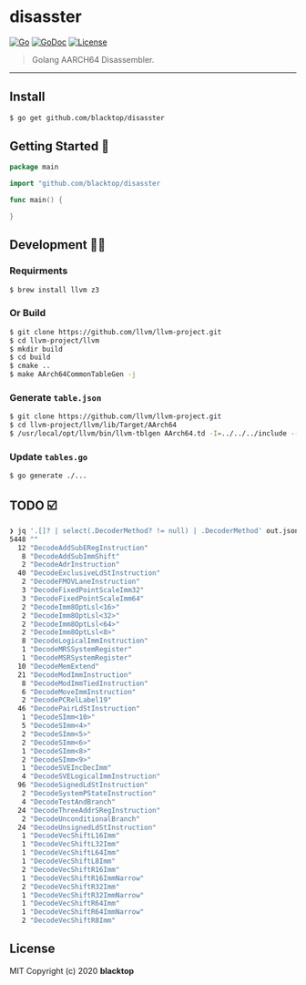 # disasster

[![Go](https://github.com/blacktop/disasster/workflows/Go/badge.svg?branch=master)](https://github.com/blacktop/disasster/actions) [![GoDoc](https://godoc.org/github.com/blacktop/disasster?status.svg)](https://pkg.go.dev/github.com/blacktop/disasster) [![License](http://img.shields.io/:license-mit-blue.svg)](http://doge.mit-license.org)

> Golang AARCH64 Disassembler.

---

## Install

```bash
$ go get github.com/blacktop/disasster
```

## Getting Started 🚀

```go
package main

import "github.com/blacktop/disasster

func main() {

}
```

## Development 👩‍💻

### Requirments

```bash
$ brew install llvm z3
```

### Or Build

```bash
$ git clone https://github.com/llvm/llvm-project.git
$ cd llvm-project/llvm
$ mkdir build
$ cd build
$ cmake ..
$ make AArch64CommonTableGen -j
```

### Generate `table.json`

```bash
$ git clone https://github.com/llvm/llvm-project.git
$ cd llvm-project/llvm/lib/Target/AArch64
$ /usr/local/opt/llvm/bin/llvm-tblgen AArch64.td -I=../../../include --dump-json > out.json
```

### Update `tables.go`

```bash
$ go generate ./...
```

## TODO ☑️

```bash
❯ jq '.[]? | select(.DecoderMethod? != null) | .DecoderMethod' out.json | sort -n | uniq -c
5448 ""
  12 "DecodeAddSubERegInstruction"
   8 "DecodeAddSubImmShift"
   2 "DecodeAdrInstruction"
  40 "DecodeExclusiveLdStInstruction"
   2 "DecodeFMOVLaneInstruction"
   3 "DecodeFixedPointScaleImm32"
   3 "DecodeFixedPointScaleImm64"
   2 "DecodeImm8OptLsl<16>"
   2 "DecodeImm8OptLsl<32>"
   2 "DecodeImm8OptLsl<64>"
   2 "DecodeImm8OptLsl<8>"
   8 "DecodeLogicalImmInstruction"
   1 "DecodeMRSSystemRegister"
   1 "DecodeMSRSystemRegister"
  10 "DecodeMemExtend"
  21 "DecodeModImmInstruction"
   8 "DecodeModImmTiedInstruction"
   6 "DecodeMoveImmInstruction"
   2 "DecodePCRelLabel19"
  46 "DecodePairLdStInstruction"
   1 "DecodeSImm<10>"
   5 "DecodeSImm<4>"
   2 "DecodeSImm<5>"
   2 "DecodeSImm<6>"
   1 "DecodeSImm<8>"
   2 "DecodeSImm<9>"
   1 "DecodeSVEIncDecImm"
   4 "DecodeSVELogicalImmInstruction"
  96 "DecodeSignedLdStInstruction"
   2 "DecodeSystemPStateInstruction"
   4 "DecodeTestAndBranch"
  24 "DecodeThreeAddrSRegInstruction"
   2 "DecodeUnconditionalBranch"
  24 "DecodeUnsignedLdStInstruction"
   1 "DecodeVecShiftL16Imm"
   1 "DecodeVecShiftL32Imm"
   1 "DecodeVecShiftL64Imm"
   1 "DecodeVecShiftL8Imm"
   2 "DecodeVecShiftR16Imm"
   1 "DecodeVecShiftR16ImmNarrow"
   2 "DecodeVecShiftR32Imm"
   1 "DecodeVecShiftR32ImmNarrow"
   1 "DecodeVecShiftR64Imm"
   1 "DecodeVecShiftR64ImmNarrow"
   2 "DecodeVecShiftR8Imm"
```

## License

MIT Copyright (c) 2020 **blacktop**